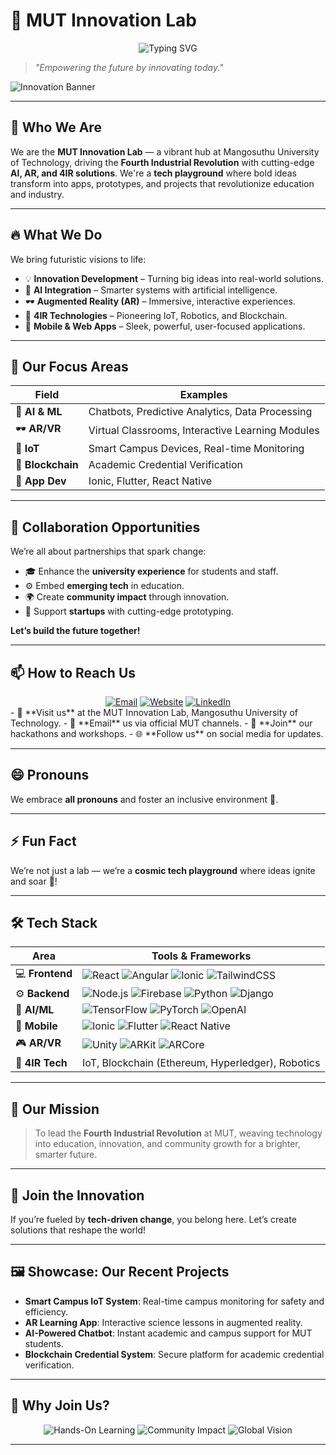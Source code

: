 # 🚀 MUT Innovation Lab
<div align="center">
  <img src="https://readme-typing-svg.herokuapp.com?font=Fira+Code&size=28&duration=3000&pause=1000&color=00D9FF&center=true&vCenter=true&width=600&lines=AI+Revolution;AR+Experiences;4IR+Innovations;Tech+Playground;Future+Shapers" alt="Typing SVG" />
</div>

> *"Empowering the future by innovating today."*

![Innovation Banner](https://via.placeholder.com/1200x300/0f2027/ffffff?text=MUT+Innovation+Lab+-+AI+%7C+AR+%7C+4IR+%7C+Innovation)

---

## 👋 Who We Are
We are the **MUT Innovation Lab** — a vibrant hub at Mangosuthu University of Technology, driving the **Fourth Industrial Revolution** with cutting-edge **AI, AR, and 4IR solutions**. We're a **tech playground** where bold ideas transform into apps, prototypes, and projects that revolutionize education and industry.

---

## 🔥 What We Do
We bring futuristic visions to life:
- 💡 **Innovation Development** – Turning big ideas into real-world solutions.
- 🤖 **AI Integration** – Smarter systems with artificial intelligence.
- 🕶️ **Augmented Reality (AR)** – Immersive, interactive experiences.
- 📡 **4IR Technologies** – Pioneering IoT, Robotics, and Blockchain.
- 📱 **Mobile & Web Apps** – Sleek, powerful, user-focused applications.

---

## 🌱 Our Focus Areas
| Field                | Examples                                      |
|----------------------|-----------------------------------------------|
| 🧠 **AI & ML**       | Chatbots, Predictive Analytics, Data Processing |
| 🕶️ **AR/VR**        | Virtual Classrooms, Interactive Learning Modules |
| 📡 **IoT**           | Smart Campus Devices, Real-time Monitoring    |
| 🔗 **Blockchain**    | Academic Credential Verification             |
| 📱 **App Dev**       | Ionic, Flutter, React Native                  |

---

## 💞️ Collaboration Opportunities
We’re all about partnerships that spark change:
- 🎓 Enhance the **university experience** for students and staff.
- ⚙️ Embed **emerging tech** in education.
- 🌍 Create **community impact** through innovation.
- 🚀 Support **startups** with cutting-edge prototyping.

**Let’s build the future together!**

---

## 📫 How to Reach Us
<div align="center">
  <a href="mailto:contact@mut.ac.za"><img src="https://img.shields.io/badge/Email-D14836?style=for-the-badge&logo=gmail&logoColor=white" alt="Email"></a>
  <a href="https://www.mut.ac.za"><img src="https://img.shields.io/badge/Website-FF5722?style=for-the-badge&logo=google-chrome&logoColor=white" alt="Website"></a>
  <a href="https://www.linkedin.com/school/mangosuthu-university-of-technology/"><img src="https://img.shields.io/badge/LinkedIn-0077B5?style=for-the-badge&logo=linkedin&logoColor=white" alt="LinkedIn"></a>
</div>
- 📍 **Visit us** at the MUT Innovation Lab, Mangosuthu University of Technology.
- 📧 **Email** us via official MUT channels.
- 🤝 **Join** our hackathons and workshops.
- 🌐 **Follow us** on social media for updates.

---

## 😄 Pronouns
We embrace **all pronouns** and foster an inclusive environment 🌈.

---

## ⚡ Fun Fact
We’re not just a lab — we’re a **cosmic tech playground** where ideas ignite and soar 🚀!

---

## 🛠 Tech Stack
| Area                | Tools & Frameworks                     |
|---------------------|----------------------------------------|
| 💻 **Frontend**     | ![React](https://img.shields.io/badge/React-61DAFB?style=flat-square&logo=react&logoColor=black) ![Angular](https://img.shields.io/badge/Angular-DD0031?style=flat-square&logo=angular&logoColor=white) ![Ionic](https://img.shields.io/badge/Ionic-3880FF?style=flat-square&logo=ionic&logoColor=white) ![TailwindCSS](https://img.shields.io/badge/TailwindCSS-38B2AC?style=flat-square&logo=tailwind-css&logoColor=white) |
| ⚙️ **Backend**      | ![Node.js](https://img.shields.io/badge/Node.js-43853D?style=flat-square&logo=node.js&logoColor=white) ![Firebase](https://img.shields.io/badge/Firebase-039BE5?style=flat-square&logo=firebase&logoColor=white) ![Python](https://img.shields.io/badge/Python-3776AB?style=flat-square&logo=python&logoColor=white) ![Django](https://img.shields.io/badge/Django-092E20?style=flat-square&logo=django&logoColor=white) |
| 🧠 **AI/ML**        | ![TensorFlow](https://img.shields.io/badge/TensorFlow-FF6F00?style=flat-square&logo=tensorflow&logoColor=white) ![PyTorch](https://img.shields.io/badge/PyTorch-EE4C2C?style=flat-square&logo=pytorch&logoColor=white) ![OpenAI](https://img.shields.io/badge/OpenAI-412991?style=flat-square&logo=openai&logoColor=white) |
| 📱 **Mobile**       | ![Ionic](https://img.shields.io/badge/Ionic-3880FF?style=flat-square&logo=ionic&logoColor=white) ![Flutter](https://img.shields.io/badge/Flutter-02569B?style=flat-square&logo=flutter&logoColor=white) ![React Native](https://img.shields.io/badge/React_Native-20232A?style=flat-square&logo=react&logoColor=61DAFB) |
| 🎮 **AR/VR**        | ![Unity](https://img.shields.io/badge/Unity-000000?style=flat-square&logo=unity&logoColor=white) ![ARKit](https://img.shields.io/badge/ARKit-000000?style=flat-square&logo=apple&logoColor=white) ![ARCore](https://img.shields.io/badge/ARCore-4285F4?style=flat-square&logo=google&logoColor=white) |
| 🔗 **4IR Tech**     | IoT, Blockchain (Ethereum, Hyperledger), Robotics |

---

## 🎯 Our Mission
> To lead the **Fourth Industrial Revolution** at MUT, weaving technology into education, innovation, and community growth for a brighter, smarter future.

---

## 🌌 Join the Innovation
If you’re fueled by **tech-driven change**, you belong here. Let’s create solutions that reshape the world!

---

## 🖼️ Showcase: Our Recent Projects
- **Smart Campus IoT System**: Real-time campus monitoring for safety and efficiency.
- **AR Learning App**: Interactive science lessons in augmented reality.
- **AI-Powered Chatbot**: Instant academic and campus support for MUT students.
- **Blockchain Credential System**: Secure platform for academic credential verification.

---

## 🌟 Why Join Us?
<div align="center">
  <img src="https://img.shields.io/badge/Hands--On%20Learning-00D9FF?style=for-the-badge&logo=code" alt="Hands-On Learning">
  <img src="https://img.shields.io/badge/Community%20Impact-FF00FF?style=for-the-badge&logo=heart" alt="Community Impact">
  <img src="https://img.shields.io/badge/Global%20Vision-00FF88?style=for-the-badge&logo=rocket" alt="Global Vision">
</div>

---
